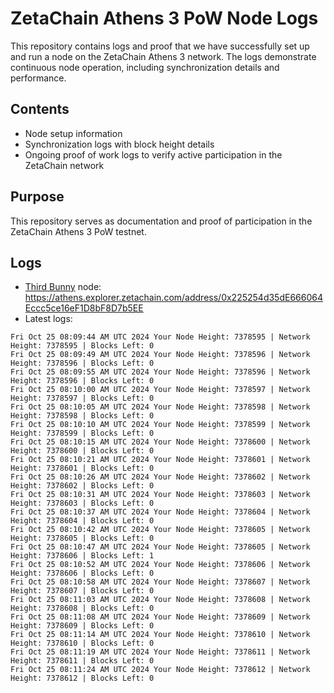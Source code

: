 # ZetaChain Athens 3 PoW Node Logs
This repository contains logs and proof that we have successfully set up and run a node on the ZetaChain Athens 3 network. The logs demonstrate continuous node operation, including synchronization details and performance.

## Contents
- Node setup information
- Synchronization logs with block height details
- Ongoing proof of work logs to verify active participation in the ZetaChain network

## Purpose
This repository serves as documentation and proof of participation in the ZetaChain Athens 3 PoW testnet.

## Logs

- [Third Bunny](https://thirdbunny.xyz/) node: https://athens.explorer.zetachain.com/address/0x225254d35dE666064Eccc5ce16eF1D8bF8D7b5EE
- Latest logs:
```
Fri Oct 25 08:09:44 AM UTC 2024 Your Node Height: 7378595 | Network Height: 7378595 | Blocks Left: 0
Fri Oct 25 08:09:49 AM UTC 2024 Your Node Height: 7378596 | Network Height: 7378596 | Blocks Left: 0
Fri Oct 25 08:09:55 AM UTC 2024 Your Node Height: 7378596 | Network Height: 7378596 | Blocks Left: 0
Fri Oct 25 08:10:00 AM UTC 2024 Your Node Height: 7378597 | Network Height: 7378597 | Blocks Left: 0
Fri Oct 25 08:10:05 AM UTC 2024 Your Node Height: 7378598 | Network Height: 7378598 | Blocks Left: 0
Fri Oct 25 08:10:10 AM UTC 2024 Your Node Height: 7378599 | Network Height: 7378599 | Blocks Left: 0
Fri Oct 25 08:10:15 AM UTC 2024 Your Node Height: 7378600 | Network Height: 7378600 | Blocks Left: 0
Fri Oct 25 08:10:21 AM UTC 2024 Your Node Height: 7378601 | Network Height: 7378601 | Blocks Left: 0
Fri Oct 25 08:10:26 AM UTC 2024 Your Node Height: 7378602 | Network Height: 7378602 | Blocks Left: 0
Fri Oct 25 08:10:31 AM UTC 2024 Your Node Height: 7378603 | Network Height: 7378603 | Blocks Left: 0
Fri Oct 25 08:10:37 AM UTC 2024 Your Node Height: 7378604 | Network Height: 7378604 | Blocks Left: 0
Fri Oct 25 08:10:42 AM UTC 2024 Your Node Height: 7378605 | Network Height: 7378605 | Blocks Left: 0
Fri Oct 25 08:10:47 AM UTC 2024 Your Node Height: 7378605 | Network Height: 7378606 | Blocks Left: 1
Fri Oct 25 08:10:52 AM UTC 2024 Your Node Height: 7378606 | Network Height: 7378606 | Blocks Left: 0
Fri Oct 25 08:10:58 AM UTC 2024 Your Node Height: 7378607 | Network Height: 7378607 | Blocks Left: 0
Fri Oct 25 08:11:03 AM UTC 2024 Your Node Height: 7378608 | Network Height: 7378608 | Blocks Left: 0
Fri Oct 25 08:11:08 AM UTC 2024 Your Node Height: 7378609 | Network Height: 7378609 | Blocks Left: 0
Fri Oct 25 08:11:14 AM UTC 2024 Your Node Height: 7378610 | Network Height: 7378610 | Blocks Left: 0
Fri Oct 25 08:11:19 AM UTC 2024 Your Node Height: 7378611 | Network Height: 7378611 | Blocks Left: 0
Fri Oct 25 08:11:24 AM UTC 2024 Your Node Height: 7378612 | Network Height: 7378612 | Blocks Left: 0
```

